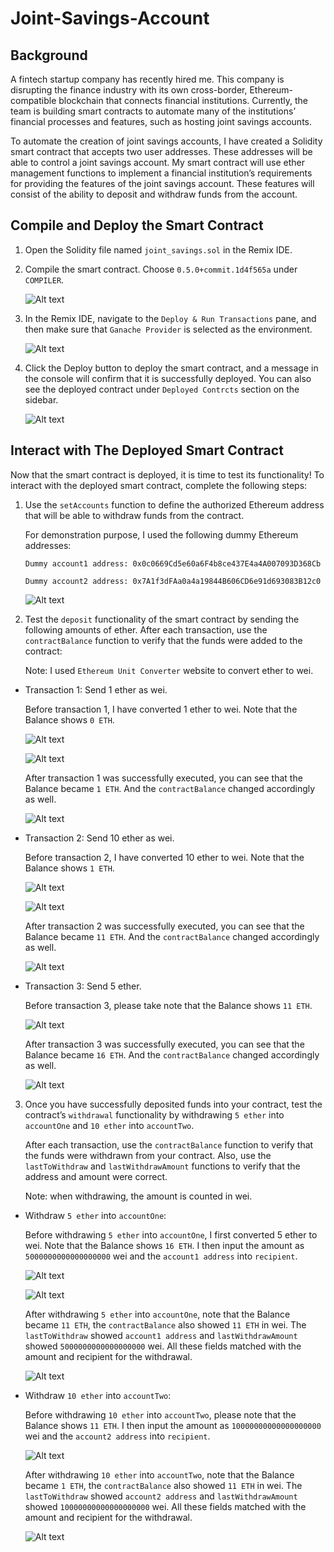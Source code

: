 # Joint-Savings-Account

## Background
A fintech startup company has recently hired me. This company is disrupting the finance industry with its own cross-border, Ethereum-compatible blockchain that connects financial institutions. Currently, the team is building smart contracts to automate many of the institutions’ financial processes and features, such as hosting joint savings accounts.

To automate the creation of joint savings accounts, I have created a Solidity smart contract that accepts two user addresses. These addresses will be able to control a joint savings account. My smart contract will use ether management functions to implement a financial institution’s requirements for providing the features of the joint savings account. These features will consist of the ability to deposit and withdraw funds from the account.

## Compile and Deploy the Smart Contract
1. Open the Solidity file named `joint_savings.sol` in the Remix IDE.
2. Compile the smart contract. Choose `0.5.0+commit.1d4f565a` under `COMPILER`.

    ![Alt text](Images/solidity_compiled.png)

3. In the Remix IDE, navigate to the `Deploy & Run Transactions` pane, and then make sure that `Ganache Provider` is selected as the environment.

    ![Alt text](Images/before_deployed.png)

4. Click the Deploy button to deploy the smart contract, and a message in the console will confirm that it is successfully deployed. You can also see the deployed contract under `Deployed Contrcts` section on the sidebar.

    ![Alt text](Images/after_deployed.png)

## Interact with The Deployed Smart Contract
Now that the smart contract is deployed, it is time to test its functionality! To interact with the deployed smart contract, complete the following steps:

1. Use the `setAccounts` function to define the authorized Ethereum address that will be able to withdraw funds from the contract.

    For demonstration purpose, I used the following dummy Ethereum addresses:

    `Dummy account1 address: 0x0c0669Cd5e60a6F4b8ce437E4a4A007093D368Cb`

    `Dummy account2 address: 0x7A1f3dFAa0a4a19844B606CD6e91d693083B12c0`

    ![Alt text](Images/setAccounts_successful.png)

2. Test the `deposit` functionality of the smart contract by sending the following amounts of ether. After each transaction, use the `contractBalance` function to verify that the funds were added to the contract:

    Note: I used `Ethereum Unit Converter` website to convert ether to wei.

* Transaction 1: Send 1 ether as wei.

    Before transaction 1, I have converted 1 ether to wei. Note that the Balance shows `0 ETH`.

    ![Alt text](Images/1_ether_as_wei.png)

    ![Alt text](Images/before_transaction_01.png)

    After transaction 1 was successfully executed, you can see that the Balance became `1 ETH`. And the `contractBalance` changed accordingly as well.

    ![Alt text](Images/after_transaction_01.png)

* Transaction 2: Send 10 ether as wei.

    Before transaction 2, I have converted 10 ether to wei. Note that the Balance shows `1 ETH`.

    ![Alt text](Images/10_ether_as_wei.png)

    ![Alt text](Images/before_transaction_02.png)

    After transaction 2 was successfully executed, you can see that the Balance became `11 ETH`. And the `contractBalance` changed accordingly as well.

    ![Alt text](Images/after_transaction_02.png)

* Transaction 3: Send 5 ether.

    Before transaction 3, please take note that the Balance shows `11 ETH`.

    ![Alt text](Images/before_transaction_03.png)

    After transaction 3 was successfully executed, you can see that the Balance became `16 ETH`. And the `contractBalance` changed accordingly as well.

    ![Alt text](Images/after_transaction_03.png)

3. Once you have successfully deposited funds into your contract, test the contract’s `withdrawal` functionality by withdrawing `5 ether` into `accountOne` and `10 ether` into `accountTwo`. 

    After each transaction, use the `contractBalance` function to verify that the funds were withdrawn from your contract. Also, use the `lastToWithdraw` and `lastWithdrawAmount` functions to verify that the address and amount were correct.

    Note: when withdrawing, the amount is counted in wei.

* Withdraw `5 ether` into `accountOne`:
    
    Before withdrawing `5 ether` into `accountOne`, I first converted 5 ether to wei. Note that the Balance shows `16 ETH`. I then input the amount as `5000000000000000000` wei and the `account1 address` into `recipient`.

    ![Alt text](Images/5_ether_as_wei.png)

    ![Alt text](Images/before_withdrawal_accountOne.png)

    After withdrawing `5 ether` into `accountOne`, note that the Balance became `11 ETH`, the `contractBalance` also showed `11 ETH` in wei. The `lastToWithdraw` showed `account1 address` and `lastWithdrawAmount` showed `5000000000000000000` wei. All these fields matched with the amount and recipient for the withdrawal.

    ![Alt text](Images/after_withdrawal_accountOne.png)

* Withdraw `10 ether` into `accountTwo`:

    Before withdrawing `10 ether` into `accountTwo`, please note that the Balance shows `11 ETH`. I then input the amount as `10000000000000000000` wei and the `account2 address` into `recipient`.

    ![Alt text](Images/before_withdrawal_accountTwo.png)

    After withdrawing `10 ether` into `accountTwo`, note that the Balance became `1 ETH`, the `contractBalance` also showed `11 ETH` in wei. The `lastToWithdraw` showed `account2 address` and `lastWithdrawAmount` showed `10000000000000000000` wei. All these fields matched with the amount and recipient for the withdrawal.

    ![Alt text](Images/after_withdrawal_accountTwo.png)
